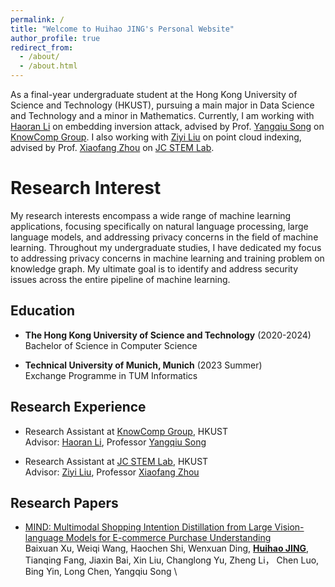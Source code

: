 ```yaml
---
permalink: /
title: "Welcome to Huihao JING's Personal Website"
author_profile: true
redirect_from: 
  - /about/
  - /about.html
---
```


As a final-year undergraduate student at the Hong Kong University of Science and Technology (HKUST), pursuing a main major in Data Science and Technology and a minor in Mathematics. Currently, I am working with [Haoran Li](https://hlibt.student.ust.hk/) on embedding inversion attack, advised by Prof. [Yangqiu Song](https://www.cse.ust.hk/~yqsong/) on [KnowComp Group](https://github.com/HKUST-KnowComp). I also working with [Ziyi Liu](https://sites.google.com/view/ziyiliu) on point cloud indexing, advised by Prof. [Xiaofang Zhou](https://sites.google.com/view/xiaofang-zhou) on [JC STEM Lab](https://cse.hkust.edu.hk/dsf/). 

Research Interest
======
My research interests encompass a wide range of machine learning applications, focusing specifically on natural language processing, large language models, and addressing privacy concerns in the field of machine learning. Throughout my undergraduate studies, I have dedicated my focus to addressing privacy concerns in machine learning and training problem on knowledge graph. My ultimate goal is to identify and address security issues across the entire pipeline of machine learning.

Education
------
* **The Hong Kong University of Science and Technology** (2020-2024) \
  Bachelor of Science in Computer Science

* **Technical University of Munich, Munich** (2023 Summer) \
  Exchange Programme in TUM Informatics

Research Experience
------
* Research Assistant at [KnowComp Group](https://github.com/HKUST-KnowComp), HKUST \
  Advisor: [Haoran Li](https://hlibt.student.ust.hk/), Professor [Yangqiu Song](https://www.cse.ust.hk/~yqsong/)

* Research Assistant at [JC STEM Lab](https://cse.hkust.edu.hk/dsf/), HKUST \
  Advisor: [Ziyi Liu](https://sites.google.com/view/ziyiliu), Professor [Xiaofang Zhou](https://sites.google.com/view/xiaofang-zhou)

Research Papers
------
  
* [MIND: Multimodal Shopping Intention Distillation from Large Vision-language Models for E-commerce Purchase Understanding](https://openreview.net/forum?id=0w1lzBv26x) \
  Baixuan Xu,  Weiqi Wang, Haochen Shi, Wenxuan Ding, **<ins>Huihao JING</ins>**, Tianqing Fang, Jiaxin Bai, Xin Liu, Changlong Yu, Zheng Li， Chen Luo, Bing Yin, Long Chen, Yangqiu Song  \
<!--  **ICML-2024 Submission** -->
